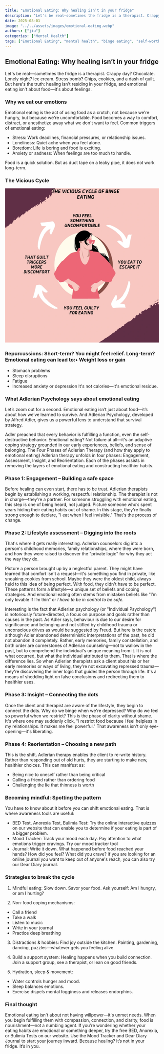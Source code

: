 ```yaml
---
title: "Emotional Eating: Why healing isn’t in your fridge"
description: "Let's be real—sometimes the fridge is a therapist. Crappy day? Chocolate. Lonely night? But the truth is that healing isn't residing in your fridge, and emotional eating isn't about food—it's about feelings."
date: 2025-08-01
image: "../../assets/images/emotional-eating.webp"
authors: ["jiu"]
categories: ["Mental Health"]
tags: ["Emotional Eating", "mental health", "binge eating", "self-worth", "Alfred Adler", "psychology"]
---
```


## Emotional Eating: Why healing isn’t in your fridge

Let's be real—sometimes the fridge is a therapist. Crappy day? Chocolate. Lonely night? Ice cream. Stress bomb? Chips, cookies, and a dash of guilt. But here's the truth: healing isn't residing in your fridge, and emotional eating isn't about food—it's about feelings.

### Why we eat our emotions

Emotional eating is the act of using food as a crutch, not because we're hungry, but because we're uncomfortable. Food becomes a way to comfort, distract, or anesthetize away what we don't want to feel.
Common triggers of emotional eating:
* Stress: Work deadlines, financial pressures, or relationship issues.
* Loneliness: Quiet ache when you feel alone.
* Boredom: Life is boring and food is exciting.
* Anxiety or sadness: When feelings are too much to handle.

Food is a quick solution. But as duct tape on a leaky pipe, it does not work long-term.


### The Vicious Cycle
<img src="/public/images/blog extra/vic.webp" alt="The Vicious Cycle" style="max-width: 100%; height: auto;">

### Repurcussions: Short-term? You might feel relief. Long-term? Emotional eating can lead to:• Weight loss or gain
* Stomach problems
* Sleep disruptions
* Fatigue
* Increased anxiety or depression
It's not calories—it's emotional residue.


### What Adlerian Psychology says about emotional eating

Let’s zoom out for a second. Emotional eating isn’t just about food—it’s about how we’ve learned to survive. And Adlerian Psychology, developed by Alfred Adler, gives us a powerful lens to understand that survival strategy.

Adler preached that every behavior is fulfilling a function, even the self-destructive behavior. Emotional eating? Not failure at all—it's an adaptive coping strategy grounded in our early experiences, beliefs, and sense of belonging.
The Four Phases of Adlerian Therapy (and how they apply to emotional eating)
Adlerian therapy unfolds in four phases: Engagement, Assessment, Insight, and Reorientation. Each of the phases assists in removing the layers of emotional eating and constructing healthier habits.


### Phase 1: Engagement – Building a safe space

Before healing can even start, there has to be trust. Adlerian therapists begin by establishing a working, respectful relationship. The therapist is not in charge—they're a partner. For someone struggling with emotional eating, this step is one of being heard, not judged.
Picture someone who’s spent years hiding their eating habits out of shame. In this stage, they're finally strong enough to declare, "I eat when I feel invisible." That's the process of change.


### Phase 2: Lifestyle assessment – Digging into the roots

That's where it gets really interesting. Adlerian counselors dig into a person's childhood memories, family relationships, where they were born, and how they were raised to discover the "private logic" for why they act the way they do.

Picture a person brought up by a neglectful parent. They might have learned that comfort isn't a request—it's something you find in private, like sneaking cookies from school. Maybe they were the oldest child, always held to this idea of being perfect. With food, they didn't have to be perfect.
These patterns form a lifestyle—a unique set of beliefs and coping strategies. And emotional eating often stems from mistaken beliefs like “I’m only lovable if I’m thin” or *I have to be in control to be safe.*

Interesting is the fact that Adlerian psychology (or "Individual Psychology") is notoriously future-directed, a focus on purpose and goals rather than causes in the past. As Adler says, behaviour is due to our desire for significance and belonging and not stifled by childhood trauma or unconscious drives as would be suggested by Freud.
But here is the catch: although Adler abandoned deterministic interpretations of the past, he did not abandon it completely. Rather, early memories, family constellation, and birth order are cornerstones of Adlerian counseling—not to wallow in the past, but to comprehend the individual's unique meaning from it. It is not what occurred, but what the individual attributed to them. That is where the difference lies.
So when Adlerian therapists ask a client about his or her early memories or ways of living, they're not excavating repressed trauma—they're discovering the inner logic that guides the person through life. It's a means of shedding light on false conclusions and redirecting them to healthier uses.


### Phase 3: Insight – Connecting the dots

Once the client and therapist are aware of the lifestyle, they begin to connect the dots. Why do we binge when we're depressed? Why do we feel so powerful when we restrict?
This is the phase of clarity without shame. It's where one may suddenly click, "I restrict food because I feel helpless in my relationships. It makes me feel powerful." That awareness isn't only eye-opening—it's liberating.


### Phase 4: Reorientation – Choosing a new path

This is the shift. Adlerian therapy enables the client to re-write history. Rather than responding out of old hurts, they are starting to make new, healthier choices.
This can manifest as:
* Being nice to oneself rather than being critical
* Calling a friend rather than ordering food
* Challenging the lie that thinness is worth


### Becoming mindful: Spotting the pattern

You have to know about it before you can shift emotional eating. That is where awareness tools are useful:
* BED Test, Anorexia Test, Bulimia Test: Try the online interactive quizzes on our website that can enable you to determine if your eating is part of a bigger problem.
* Mood Tracker: Track your mood each day. Pay attention to what emotions trigger cravings. Try our mood tracker tool
* Journal: Write it down. What happened before food reached your hands? How did you feel? What did you crave? If you are looking for an online journal you want to keep out of anyone's reach, you can also try our Dear Diary journal.



### Strategies to break the cycle

1. Mindful eating:
Slow down. Savor your food. Ask yourself: Am I hungry, or am I hurting?

2. Non-food coping mechanisms:
*	Call a friend
*	Take a walk
*	Listen to music
*	Write in your journal
*	Practice deep breathing

3. Distractions & hobbies:
Find joy outside the kitchen. Painting, gardening, dancing, puzzles—whatever gets you feeling alive.

4. Build a support system:
Healing happens when you build connection. Join a support group, see a therapist, or lean on good friends.

5. Hydration, sleep & movement:
* Water controls hunger and mood.
* Sleep balances emotions.
* Exercise dispels mental fogginess and releases endorphins.


### Final thought

Emotional eating isn't about not having willpower—it's unmet needs. When you begin fulfilling them with compassion, connection, and clarity, food is nourishment—not a numbing agent.
If you’re wondering whether your eating habits are emotional or something deeper, try the free BED, Anorexia, or Bulimia Tests on our website. Use the Mood Tracker and Dear Diary Journal to start your journey inward.
Because healing? It’s not in your fridge. It’s in you.